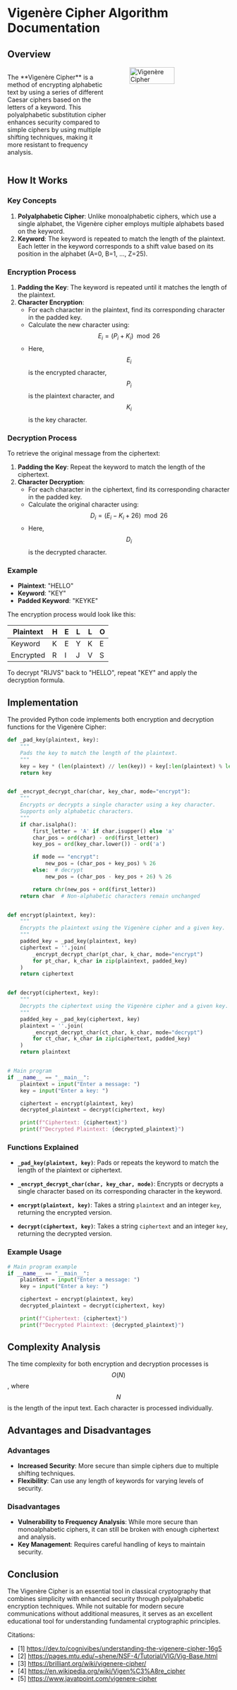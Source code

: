 # Vigenère Cipher Algorithm Documentation

## Overview

<div style="display: flex; justify-content: space-between;">
  <p style="width: 45%;">The **Vigenère Cipher** is a method of encrypting alphabetic text by using a series of different Caesar ciphers based on the letters of a keyword. This polyalphabetic substitution cipher enhances security compared to simple ciphers by using multiple shifting techniques, making it more resistant to frequency analysis.</p>
  <img src="https://upload.wikimedia.org/wikipedia/commons/1/1a/Vigenere.jpg" alt="Vigenère Cipher" style="width: 45%;">
</div>


## How It Works

### Key Concepts

1. **Polyalphabetic Cipher**: Unlike monoalphabetic ciphers, which use a single alphabet, the Vigenère cipher employs multiple alphabets based on the keyword.
2. **Keyword**: The keyword is repeated to match the length of the plaintext. Each letter in the keyword corresponds to a shift value based on its position in the alphabet (A=0, B=1, ..., Z=25).

### Encryption Process

1. **Padding the Key**: The keyword is repeated until it matches the length of the plaintext.
2. **Character Encryption**:
   - For each character in the plaintext, find its corresponding character in the padded key.
   - Calculate the new character using:
     $$
     E_i = (P_i + K_i) \mod 26
     $$
   - Here, $$E_i$$ is the encrypted character, $$P_i$$ is the plaintext character, and $$K_i$$ is the key character.

### Decryption Process

To retrieve the original message from the ciphertext:

1. **Padding the Key**: Repeat the keyword to match the length of the ciphertext.
2. **Character Decryption**:
   - For each character in the ciphertext, find its corresponding character in the padded key.
   - Calculate the original character using:
     $$
     D_i = (E_i - K_i + 26) \mod 26
     $$
   - Here, $$D_i$$ is the decrypted character.

### Example

- **Plaintext**: "HELLO"
- **Keyword**: "KEY"
- **Padded Keyword**: "KEYKE"

The encryption process would look like this:

| Plaintext | H | E | L | L | O |
|-----------|---|---|---|---|---|
| Keyword   | K | E | Y | K | E |
| Encrypted | R | I | J | V | S |

To decrypt "RIJVS" back to "HELLO", repeat "KEY" and apply the decryption formula.

## Implementation

The provided Python code implements both encryption and decryption functions for the Vigenère Cipher:

```python
def _pad_key(plaintext, key):
    """
    Pads the key to match the length of the plaintext.
    """
    key = key * (len(plaintext) // len(key)) + key[:len(plaintext) % len(key)]
    return key


def _encrypt_decrypt_char(char, key_char, mode="encrypt"):
    """
    Encrypts or decrypts a single character using a key character.
    Supports only alphabetic characters.
    """
    if char.isalpha():
        first_letter = 'A' if char.isupper() else 'a'
        char_pos = ord(char) - ord(first_letter)
        key_pos = ord(key_char.lower()) - ord('a')

        if mode == "encrypt":
            new_pos = (char_pos + key_pos) % 26
        else:  # decrypt
            new_pos = (char_pos - key_pos + 26) % 26

        return chr(new_pos + ord(first_letter))
    return char  # Non-alphabetic characters remain unchanged


def encrypt(plaintext, key):
    """
    Encrypts the plaintext using the Vigenère cipher and a given key.
    """
    padded_key = _pad_key(plaintext, key)
    ciphertext = ''.join(
        _encrypt_decrypt_char(pt_char, k_char, mode="encrypt")
        for pt_char, k_char in zip(plaintext, padded_key)
    )
    return ciphertext


def decrypt(ciphertext, key):
    """
    Decrypts the ciphertext using the Vigenère cipher and a given key.
    """
    padded_key = _pad_key(ciphertext, key)
    plaintext = ''.join(
        _encrypt_decrypt_char(ct_char, k_char, mode="decrypt")
        for ct_char, k_char in zip(ciphertext, padded_key)
    )
    return plaintext


# Main program
if __name__ == "__main__":
    plaintext = input("Enter a message: ")
    key = input("Enter a key: ")

    ciphertext = encrypt(plaintext, key)
    decrypted_plaintext = decrypt(ciphertext, key)

    print(f"Ciphertext: {ciphertext}")
    print(f"Decrypted Plaintext: {decrypted_plaintext}")
```

### Functions Explained

- **`_pad_key(plaintext, key)`**: Pads or repeats the keyword to match the length of the plaintext or ciphertext.
  
- **`_encrypt_decrypt_char(char, key_char, mode)`**: Encrypts or decrypts a single character based on its corresponding character in the keyword.

- **`encrypt(plaintext, key)`**: Takes a string `plaintext` and an integer `key`, returning the encrypted version.

- **`decrypt(ciphertext, key)`**: Takes a string `ciphertext` and an integer `key`, returning the decrypted version.

### Example Usage

```python
# Main program example
if __name__ == "__main__":
    plaintext = input("Enter a message: ")
    key = input("Enter a key: ")

    ciphertext = encrypt(plaintext, key)
    decrypted_plaintext = decrypt(ciphertext, key)

    print(f"Ciphertext: {ciphertext}")
    print(f"Decrypted Plaintext: {decrypted_plaintext}")
```

## Complexity Analysis

The time complexity for both encryption and decryption processes is $$O(N)$$, where $$N$$ is the length of the input text. Each character is processed individually.

## Advantages and Disadvantages

### Advantages
- **Increased Security**: More secure than simple ciphers due to multiple shifting techniques.
- **Flexibility**: Can use any length of keywords for varying levels of security.

### Disadvantages
- **Vulnerability to Frequency Analysis**: While more secure than monoalphabetic ciphers, it can still be broken with enough ciphertext and analysis.
- **Key Management**: Requires careful handling of keys to maintain security.

## Conclusion

The Vigenère Cipher is an essential tool in classical cryptography that combines simplicity with enhanced security through polyalphabetic encryption techniques. While not suitable for modern secure communications without additional measures, it serves as an excellent educational tool for understanding fundamental cryptographic principles.

Citations:
   - [1] https://dev.to/cognivibes/understanding-the-vigenere-cipher-16g5
   - [2] https://pages.mtu.edu/~shene/NSF-4/Tutorial/VIG/Vig-Base.html
   - [3] https://brilliant.org/wiki/vigenere-cipher/
   - [4] https://en.wikipedia.org/wiki/Vigen%C3%A8re_cipher
   - [5] https://www.javatpoint.com/vigenere-cipher

